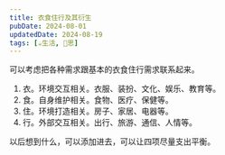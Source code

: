 ```yaml
---
title: 衣食住行及其衍生
pubDate: 2024-08-01
updatedDate: 2024-08-19
tags: [☕️生活, 🤔思]
---
```


可以考虑把各种需求跟基本的衣食住行需求联系起来。

1. 衣。环境交互相关。衣服、装扮、文化、娱乐、教育等。
2. 食。自身维护相关。食物、医疗、保健等。
3. 住。环境打造相关。房子、家居、电器等。
4. 行。外部交互相关。出行、旅游、通信、人情等。

以后想到什么，可以添加进去，可以让四项尽量支出平衡。
